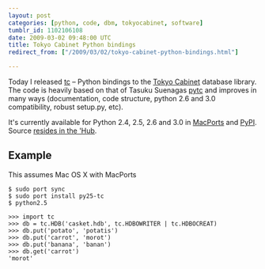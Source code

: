 ```yaml
---
layout: post
categories: [python, code, dbm, tokyocabinet, software]
tumblr_id: 1102106108  
date: 2009-03-02 09:48:00 UTC
title: Tokyo Cabinet Python bindings
redirect_from: ["/2009/03/02/tokyo-cabinet-python-bindings.html"]

---
```


Today I released <a href="http://github.com/rsms/tc">tc</a> – Python bindings to the <a href="http://tokyocabinet.sourceforge.net/index.html">Tokyo Cabinet</a> database library. The code is heavily based on that of Tasuku Suenagas <a href="http://coderepos.org/share/wiki/PyTC">pytc</a> and improves in many ways (documentation, code structure, python 2.6 and 3.0 compatibility, robust setup.py, etc).

It's currently available for Python 2.4, 2.5, 2.6 and 3.0 in <a href="http://www.macports.org/">MacPorts</a> and <a href="http://pypi.python.org/pypi/tc">PyPI</a>. Source <a href="http://github.com/rsms/tc">resides in the 'Hub</a>.

<!--more-->

## Example

This assumes Mac OS X with MacPorts

    $ sudo port sync
    $ sudo port install py25-tc
    $ python2.5

    >>> import tc
    >>> db = tc.HDB('casket.hdb', tc.HDBOWRITER | tc.HDBOCREAT)
    >>> db.put('potato', 'potatis')
    >>> db.put('carrot', 'morot')
    >>> db.put('banana', 'banan')
    >>> db.get('carrot')
    'morot'
